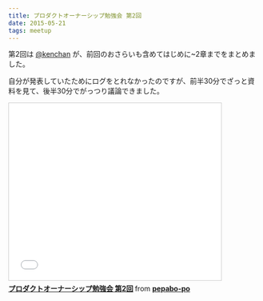 ```yaml
---
title: プロダクトオーナーシップ勉強会 第2回
date: 2015-05-21
tags: meetup
---
```


第2回は [@kenchan](https://twitter.com/kenchan) が、前回のおさらいも含めてはじめに~2章までをまとめました。

自分が発表していたためにログをとれなかったのですが、前半30分でざっと資料を見て、後半30分でがっつり議論できました。

<iframe src="//www.slideshare.net/slideshow/embed_code/key/zl9tFhAdu8PkKl" width="425" height="355" frameborder="0" marginwidth="0" marginheight="0" scrolling="no" style="border:1px solid #CCC; border-width:1px; margin-bottom:5px; max-width: 100%;" allowfullscreen> </iframe> <div style="margin-bottom:5px"> <strong> <a href="//www.slideshare.net/pepabo-po/2-50796590" title="プロダクトオーナーシップ勉強会 第2回" target="_blank">プロダクトオーナーシップ勉強会 第2回</a> </strong> from <strong><a href="//www.slideshare.net/pepabo-po" target="_blank">pepabo-po</a></strong> </div>
